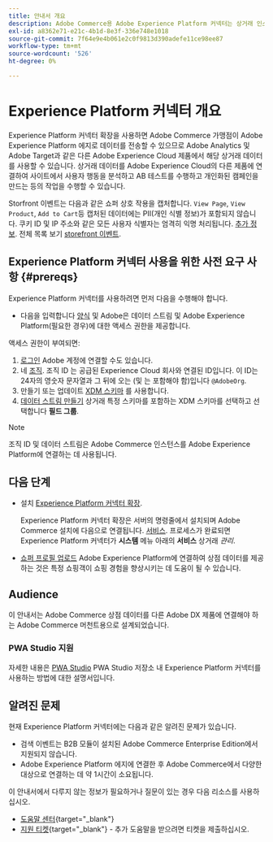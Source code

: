 ```yaml
---
title: 안내서 개요
description: Adobe Commerce용 Adobe Experience Platform 커넥터는 상거래 인스턴스를 다른 Adobe Experience Cloud 제품에 연결합니다.
exl-id: a8362e71-e21c-4b1d-8e3f-336e748e1018
source-git-commit: 7f64e9e4b061e2c0f9813d390adefe11ce98ee87
workflow-type: tm+mt
source-wordcount: '526'
ht-degree: 0%

---
```


# Experience Platform 커넥터 개요

Experience Platform 커넥터 확장을 사용하면 Adobe Commerce 가맹점이 Adobe Experience Platform 에지로 데이터를 전송할 수 있으므로 Adobe Analytics 및 Adobe Target과 같은 다른 Adobe Experience Cloud 제품에서 해당 상거래 데이터를 사용할 수 있습니다. 상거래 데이터를 Adobe Experience Cloud의 다른 제품에 연결하여 사이트에서 사용자 행동을 분석하고 AB 테스트를 수행하고 개인화된 캠페인을 만드는 등의 작업을 수행할 수 있습니다.

Storfront 이벤트는 다음과 같은 쇼퍼 상호 작용을 캡처합니다. `View Page`, `View Product`, `Add to Cart`등 캡처된 데이터에는 PII(개인 식별 정보)가 포함되지 않습니다. 쿠키 ID 및 IP 주소와 같은 모든 사용자 식별자는 엄격히 익명 처리됩니다. [추가 정보](https://www.adobe.com/privacy/experience-cloud.html). 전체 목록 보기 [storefront 이벤트](events.md).

## Experience Platform 커넥터 사용을 위한 사전 요구 사항 {#prereqs}

Experience Platform 커넥터를 사용하려면 먼저 다음을 수행해야 합니다.

- 다음을 입력합니다 [양식](https://forms.office.com/pages/responsepage.aspx?id=Wht7-jR7h0OUrtLBeN7O4VH_dtG9hJVAk_TqGkZC2DxUM1FSWkdJOE41UVpUWUw0M1JWV0RKS1VXQi4u) 및 Adobe은 데이터 스트림 및 Adobe Experience Platform(필요한 경우)에 대한 액세스 권한을 제공합니다.

액세스 권한이 부여되면:

1. [로그인](https://helpx.adobe.com/manage-account/using/access-adobe-id-account.html) Adobe 계정에 연결할 수도 있습니다.
1. 네 [조직](https://experienceleague.adobe.com/docs/core-services/interface/administration/organizations.html?lang=en#concept_EA8AEE5B02CF46ACBDAD6A8508646255). 조직 ID 는 공급된 Experience Cloud 회사와 연결된 ID입니다. 이 ID는 24자의 영숫자 문자열과 그 뒤에 오는 (및 는 포함해야 함)입니다 `@AdobeOrg`.
1. 만들기 또는 업데이트 [XDM 스키마](update-xdm.md) 를 사용합니다.
1. [데이터 스트림 만들기](https://experienceleague.adobe.com/docs/experience-platform/edge/datastreams/overview.html?lang=en) 상거래 특정 스키마를 포함하는 XDM 스키마를 선택하고 선택합니다 **필드 그룹**.

>[!NOTE]
>
> 조직 ID 및 데이터 스트림은 Adobe Commerce 인스턴스를 Adobe Experience Platform에 연결하는 데 사용됩니다.

## 다음 단계

- 설치 [Experience Platform 커넥터 확장](install.md).

   Experience Platform 커넥터 확장은 서버의 명령줄에서 설치되며 Adobe Commerce 설치에 다음으로 연결됩니다. [서비스](../landing/saas.md). 프로세스가 완료되면 Experience Platform 커넥터가 **시스템** 메뉴 아래의 **서비스** 상거래 _관리_.
- [쇼퍼 프로필 업로드](profile.md) Adobe Experience Platform에 연결하여 상점 데이터를 제공하는 것은 특정 쇼핑객이 쇼핑 경험을 향상시키는 데 도움이 될 수 있습니다.

## Audience

이 안내서는 Adobe Commerce 상점 데이터를 다른 Adobe DX 제품에 연결해야 하는 Adobe Commerce 머천트용으로 설계되었습니다.

### PWA Studio 지원

자세한 내용은 [PWA Studio](https://developer.adobe.com/commerce/pwa-studio/integrations/adobe-commerce/aep/) PWA Studio 저장소 내 Experience Platform 커넥터를 사용하는 방법에 대한 설명서입니다.

## 알려진 문제

현재 Experience Platform 커넥터에는 다음과 같은 알려진 문제가 있습니다.

- 검색 이벤트는 B2B 모듈이 설치된 Adobe Commerce Enterprise Edition에서 지원되지 않습니다.
- Adobe Experience Platform 에지에 연결한 후 Adobe Commerce에서 다양한 대상으로 연결하는 데 약 1시간이 소요됩니다.

이 안내서에서 다루지 않는 정보가 필요하거나 질문이 있는 경우 다음 리소스를 사용하십시오.

- [도움말 센터](https://support.magento.com/hc/en-us){target=&quot;_blank&quot;}
- [지원 티켓](https://support.magento.com/hc/en-us/articles/360000913794#submit-ticket){target=&quot;_blank&quot;} - 추가 도움말을 받으려면 티켓을 제출하십시오.
